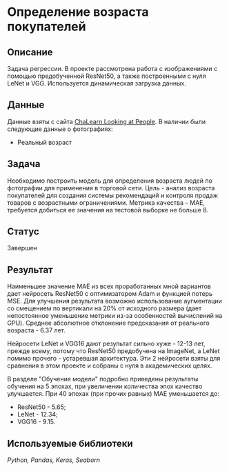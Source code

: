 # Определение возраста покупателей

## Описание
Задача регрессии. В проекте рассмотрена работа с изображениями с помощью предобученной ResNet50, а также построенными с нуля LeNet и VGG. Используется динамическая загрузка данных. 

## Данные
Данные взяты с сайта [ChaLearn Looking at People]( https://chalearnlap.cvc.uab.cat/dataset/26/description/).
В наличии были следующие данные о фотографиях:
* Реальный возраст
 
## Задача
Необходимо построить модель для определения возраста людей по фотографии для применения в торговой сети. Цель - анализ возраста покупателей для создания системы рекомендаций и контроля продаж товаров с возрастными ограничениями. Метрика качества – MAE, требуется добиться ее значения на тестовой выборке не больше 8.

## Статус
Завершен

## Результат
Наименьшее значение MAE из всех проработанных мной вариантов дает нейросеть ResNet50 с оптимизатором Adam и функцией потерь MSE. Для улучшения результата возможно использование аугментации со смещением по вертикали на 20% от исходного размера (дает непостоянное уменьшение метрики из-за особенностей вычислений на GPU). Среднее абсолютное отклонение предсказания от реального возраста - 6.37 лет.

Нейросети LeNet и VGG16 дают результат сильно хуже - 12-13 лет, прежде всему, потому что ResNet50 предобучена на ImageNet, а LeNet помимо прочего - устаревшая архитектура. Эти 2 нейросети взяты для сравнения в этом проекте и собраны с нуля в академических целях.

В разделе "Обучение модели" подробно приведены результаты обучения на 5 эпохах, при увеличении количества эпох качество улучшается. При 40 эпохах (при прочих равных) MAE уменьшается до:
*	ResNet50 - 5.65;
*	LeNet - 12.34;
*	VGG16 - 9.15.

## Используемые библиотеки
*Python, Pandas, Keras, Seaborn*
